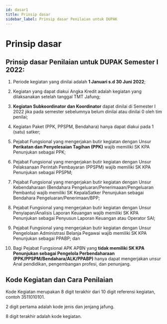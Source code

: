```yaml
---
id: dasar1
title: Prinsip dasar
sidebar_label: Prinsip dasar Penilaian untuk DUPAK
---
```


# Prinsip dasar

## Prinsip dasar Penilaian untuk DUPAK Semester I 2022:

1. Periode kegiatan yang dinilai adalah **1 Januari s.d 30 Juni 2022**; 

2. Kegiatan yang dapat diakui Angka Kredit adalah kegiatan yang dilaksanakan setelah tanggal TMT Jafung;

3. **Kegiatan Subkoordinator dan Koordinator** dapat dinilai di Semester I 2022 jika pada semester sebelumnya belum dinilai atau dinilai 0 oleh tim penilai;

4. Kegiatan Paket (PPK, PPSPM, Bendahara) hanya dapat diakui pada 1 (satu) satker;

5. Pejabat Fungsional yang mengerjakan butir kegiatan dengan Unsur **Perikatan dan Penyelesaian Tagihan (PPK)** wajib memiliki SK KPA Penunjukan sebagai PPK;

6. Pejabat Fungsional yang mengerjakan butir kegiatan dengan Unsur Pelaksanaan Perintah Pembayaran (PPSPM) wajib memiliki SK KPA Penunjukan sebagai PPSPM;

7. Pejabat Fungsional yang mengerjakan butir kegiatan dengan Unsur Kebendaharaan (Bendahara Pengeluaran/Penerimaaan/Pengeluaran Pembantu) wajib memiliki SK KepalaSatker Penunjukan sebagai Bendahara Pengeluaran/Penerimaan/BPP;

8. Pejabat Fungsional yang mengerjakan butir kegiatan dengan Unsur Penyiapan/Analisis Laporan Keuangan wajib memiliki SK KPA Penunjukan sebagai Penyusun Laporan Keuangan atau Operator SAI;

9. Pejabat Fungsional yang mengerjakan butir kegiatan dengan Unsur Pengelolaan Administrasi Belanja Pegawai wajib memiliki SK KPA Penunjukan sebagai PPABP; dan

10. Bagi Pejabat Fungsional APK APBN yang **tidak memiliki SK KPA Penunjukan sebagai Pengelola Perbendaharaan (PPK/PPSPM/Bendahara/ALK/PPABP)** hanya dapat mengerjakan unsur Anal pendidikan, pengembangan profesi, dan penunjang.

## Kode Kegiatan dan Cara Penilaian
Kode Kegiatan merupakan 8 digit terakhir dari 10 digit referensi kegiatan, contoh 3511010101.

2 digit pertama adalah kode jenis dan jenjang jafung.

8 digit terakhir adalah kode kegiatan.
